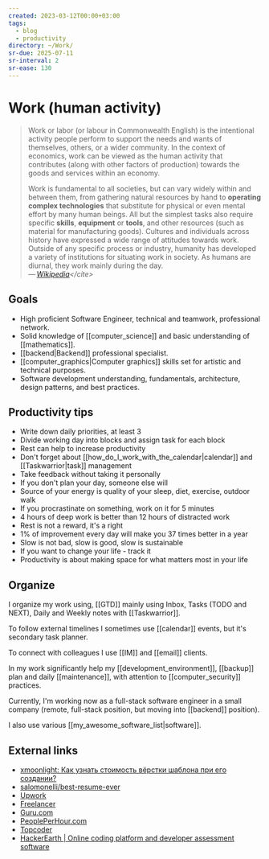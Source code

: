 ```yaml
---
created: 2023-03-12T00:00+03:00
tags:
  - blog
  - productivity
directory: ~/Work/
sr-due: 2025-07-11
sr-interval: 2
sr-ease: 130
---
```


# Work (human activity)

> Work or labor (or labour in Commonwealth English) is the intentional
> activity people perform to support the needs and wants of themselves,
> others, or a wider community. In the context of economics, work can be
> viewed as the human activity that contributes (along with other factors
> of production) towards the goods and services within an economy.
>
> Work is fundamental to all societies, but can vary widely within and
> between them, from gathering natural resources by hand to **operating
> complex technologies** that substitute for physical or even mental effort
> by many human beings. All but the simplest tasks also require specific
> **skills**, **equipment** or **tools**, and other resources (such as
> material for manufacturing goods). Cultures and individuals across
> history have expressed a wide range of attitudes towards work. Outside of
> any specific process or industry, humanity has developed a variety of
> institutions for situating work in society. As humans are diurnal, they
> work mainly during the day.\
> — <cite>[Wikipedia](https://en.wikipedia.org/wiki/Work_(human_activity))</cite>

## Goals

- High proficient Software Engineer, technical and teamwork, professional
network.
- Solid knowledge of [[computer_science]] and basic understanding of
[[mathematics]].
- [[backend|Backend]] professional specialist.
- [[computer_graphics|Computer graphics]] skills set for artistic and technical
purposes.
- Software development understanding, fundamentals, architecture, design
patterns, and best practices.

## Productivity tips

- Write down daily priorities, at least 3
- Divide working day into blocks and assign task for each block
- Rest can help to increase productivity
- Don't forget about [[how_do_I_work_with_the_calendar|calendar]] and [[Taskwarrior|task]] management
- Take feedback without taking it personally
- If you don't plan your day, someone else will
- Source of your energy is quality of your sleep, diet, exercise, outdoor walk
- If you procrastinate on something, work on it for 5 minutes
- 4 hours of deep work is better than 12 hours of distracted work
- Rest is not a reward, it's a right
- 1% of improvement every day will make you 37 times better in a year
- Slow is not bad, slow is good, slow is sustainable
- If you want to change your life - track it
- Productivity is about making space for what matters most in your life

## Organize

I organize my work using, [[GTD]] mainly using Inbox, Tasks (TODO and NEXT),
Daily and Weekly notes with [[Taskwarrior]].

To follow external timelines I sometimes use [[calendar]] events, but it's
secondary task planner.

To connect with colleagues I use [[IM]] and [[email]] clients.

In my work significantly help my [[development_environment]], [[backup]]
plan and daily [[maintenance]], with attention to [[computer_security]]
practices.

Currently, I'm working now as a full-stack software engineer in a small company
(remote, full-stack position, but moving into [[backend]]
position).

I also use various [[my_awesome_software_list|software]].

## External links

- [xmoonlight: Как узнать стоимость вёрстки шаблона при его создании?](https://sitecoder.blogspot.com/2017/05/website-template-price-calculation.html)
- [salomonelli/best-resume-ever](https://github.com/salomonelli/best-resume-ever)
- [Upwork](https://www.upwork.com/)
- [Freelancer](https://www.freelancer.com/)
- [Guru.com](https://www.guru.com/)
- [PeoplePerHour.com](https://www.peopleperhour.com/)
- [Topcoder](https://www.topcoder.com/)
- [HackerEarth | Online coding platform and developer assessment software](https://www.hackerearth.com/)
